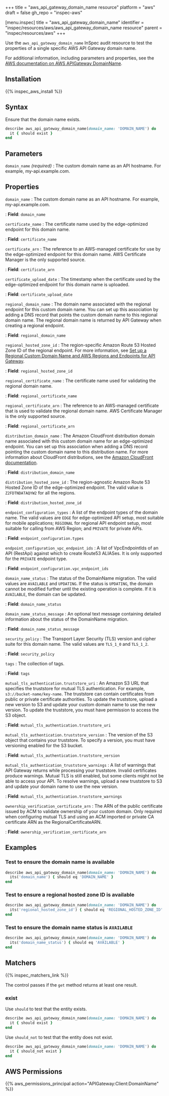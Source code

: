 +++
title = "aws_api_gateway_domain_name resource"
platform = "aws"
draft = false
gh_repo = "inspec-aws"

[menu.inspec]
title = "aws_api_gateway_domain_name"
identifier = "inspec/resources/aws/aws_api_gateway_domain_name resource"
parent = "inspec/resources/aws"
+++

Use the `aws_api_gateway_domain_name` InSpec audit resource to test the properties of a single specific AWS API Gateway domain name.

For additional information, including parameters and properties, see the [AWS documentation on AWS APIGateway DomainName](https://docs.aws.amazon.com/AWSCloudFormation/latest/UserGuide/aws-resource-apigateway-domainname.html).

## Installation

{{% inspec_aws_install %}}

## Syntax

Ensure that the domain name exists.

```ruby
describe aws_api_gateway_domain_name(domain_name: 'DOMAIN_NAME') do
  it { should exist }
end
```

## Parameters

`domain_name` _(required)_
: The custom domain name as an API hostname. For example, my-api.example.com.

## Properties

`domain_name`
: The custom domain name as an API hostname. For example, my-api.example.com.

: **Field**: `domain_name`

`certificate_name`
: The certificate name used by the edge-optimized endpoint for this domain name.

: **Field**: `certificate_name`

`certificate_arn`
: The reference to an AWS-managed certificate for use by the edge-optimized endpoint for this domain name. AWS Certificate Manager is the only supported source.

: **Field**: `certificate_arn`

`certificate_upload_date`
: The timestamp when the certificate used by the edge-optimized endpoint for this domain name is uploaded.

: **Field**: `certificate_upload_date`

`regional_domain_name`
: The domain name associated with the regional endpoint for this custom domain name. You can set up this association by adding a DNS record that points the custom domain name to this regional domain name. The regional domain name is returned by API Gateway when creating a regional endpoint.

: **Field**: `regional_domain_name`

`regional_hosted_zone_id`
: The region-specific Amazon Route 53 Hosted Zone ID of the regional endpoint. For more information, see [Set up a Regional Custom Domain Name and AWS Regions and Endpoints for API Gateway](https://docs.aws.amazon.com/apigateway/latest/developerguide/apigateway-regional-api-custom-domain-create.html).

: **Field**: `regional_hosted_zone_id`

`regional_certificate_name`
: The certificate name used for validating the regional domain name.

: **Field**: `regional_certificate_name`

`regional_certificate_arn`
: The reference to an AWS-managed certificate that is used to validate the regional domain name. AWS Certificate Manager is the only supported source.

: **Field**: `regional_certificate_arn`

`distribution_domain_name`
: The Amazon CloudFront distribution domain name associated with this custom domain name for an edge-optimized endpoint. You can set up this association when adding a DNS record pointing the custom domain name to this distribution name. For more information about CloudFront distributions, see the [Amazon CloudFront documentation](https://docs.aws.amazon.com/cloudfront/index.html).

: **Field**: `distribution_domain_name`

`distribution_hosted_zone_id`
: The region-agnostic Amazon Route 53 Hosted Zone ID of the edge-optimized endpoint. The valid value is `Z2FDTNDATAQYW2` for all the regions.

: **Field**: `distribution_hosted_zone_id`

`endpoint_configuration_types`
: A list of the endpoint types of the domain name. The valid values are `EDGE` for edge-optimized API setup, most suitable for mobile applications; `REGIONAL` for regional API endpoint setup, most suitable for calling from AWS Region; and `PRIVATE` for private APIs.

: **Field**: `endpoint_configuration.types`

`endpoint_configuration_vpc_endpoint_ids`
: A list of VpcEndpointIds of an API (RestApi) against which to create Route53 ALIASes. It is only supported for the `PRIVATE` endpoint type.

: **Field**: `endpoint_configuration.vpc_endpoint_ids`

`domain_name_status`
: The status of the DomainName migration. The valid values are `AVAILABLE` and `UPDATING`. If the status is `UPDATING`, the domain cannot be modified further until the existing operation is complete. If it is `AVAILABLE`, the domain can be updated.

: **Field**: `domain_name_status`

`domain_name_status_message`
: An optional text message containing detailed information about the status of the DomainName migration.

: **Field**: `domain_name_status_message`

`security_policy`
: The Transport Layer Security (TLS) version and cipher suite for this domain name. The valid values are `TLS_1_0` and `TLS_1_2`.

: **Field**: `security_policy`

`tags`
: The collection of tags.

: **Field**: `tags`

`mutual_tls_authentication.truststore_uri`
: An Amazon S3 URL that specifies the truststore for mutual TLS authentication. For example, `s3://bucket-name/key-name`. The truststore can contain certificates from public or private certificate authorities. To update the truststore, upload a new version to S3 and update your custom domain name to use the new version. To update the truststore, you must have permission to access the S3 object.

: **Field**: `mutual_tls_authentication.truststore_uri`

`mutual_tls_authentication.truststore_version`
: The version of the S3 object that contains your truststore. To specify a version, you must have versioning enabled for the S3 bucket.

: **Field**: `mutual_tls_authentication.truststore_version`

`mutual_tls_authentication_truststore_warnings`
: A list of warnings that API Gateway returns while processing your truststore. Invalid certificates produce warnings. Mutual TLS is still enabled, but some clients might not be able to access your API. To resolve warnings, upload a new truststore to S3 and update your domain name to use the new version.

: **Field**: `mutual_tls_authentication.truststore_warnings`

`ownership_verification_certificate_arn`
: The ARN of the public certificate issued by ACM to validate ownership of your custom domain. Only required when configuring mutual TLS and using an ACM imported or private CA certificate ARN as the RegionalCertificateARN.

: **Field**: `ownership_verification_certificate_arn`

## Examples

### Test to ensure the domain name is available

```ruby
describe aws_api_gateway_domain_name(domain_name: 'DOMAIN_NAME') do
  its('domain_name') { should eq 'DOMAIN_NAME' }
end
```

### Test to ensure a regional hosted zone ID is available

```ruby
describe aws_api_gateway_domain_name(domain_name: 'DOMAIN_NAME') do
  its('regional_hosted_zone_id') { should eq 'REGIONAL_HOSTED_ZONE_ID' }
end
```

### Test to ensure the domain name status is `AVAILABLE`

```ruby
describe aws_api_gateway_domain_name(domain_name: 'DOMAIN_NAME') do
  its('domain_name_status') { should eq 'AVAILABLE' }
end
```

## Matchers

{{% inspec_matchers_link %}}

The control passes if the `get` method returns at least one result.

### exist

Use `should` to test that the entity exists.

```ruby
describe aws_api_gateway_domain_name(domain_name: 'DOMAIN_NAME') do
  it { should exist }
end
```

Use `should_not` to test that the entity does not exist.

```ruby
describe aws_api_gateway_domain_name(domain_name: 'DOMAIN_NAME') do
  it { should_not exist }
end
```

## AWS Permissions

{{% aws_permissions_principal action="APIGateway:Client:DomainName" %}}
